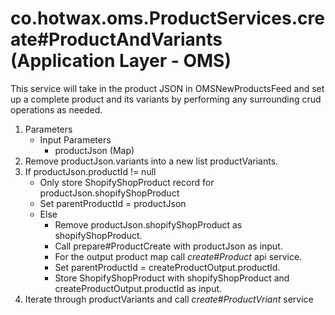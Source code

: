 # co.hotwax.oms.ProductServices.create#ProductAndVariants (Application Layer - OMS)
This service will take in the product JSON in OMSNewProductsFeed and set up a complete product and its variants by performing any surrounding crud operations as needed.
1. Parameters
    * Input Parameters
        * productJson (Map)
2. Remove productJson.variants into a new list productVariants.
3. If productJson.productId != null
    * Only store ShopifyShopProduct record for productJson.shopifyShopProduct
    * Set parentProductId = productJson
    * Else
        * Remove productJson.shopifyShopProduct as shopifyShopProduct.
        * Call prepare#ProductCreate with productJson as input.
        * For the output product map call *create#Product* api service.
        * Set parentProductId = createProductOutput.productId.
        * Store ShopifyShopProduct with shopifyShopProduct and createProductOutput.productId as input.
4. Iterate through productVariants and call *create#ProductVriant* service